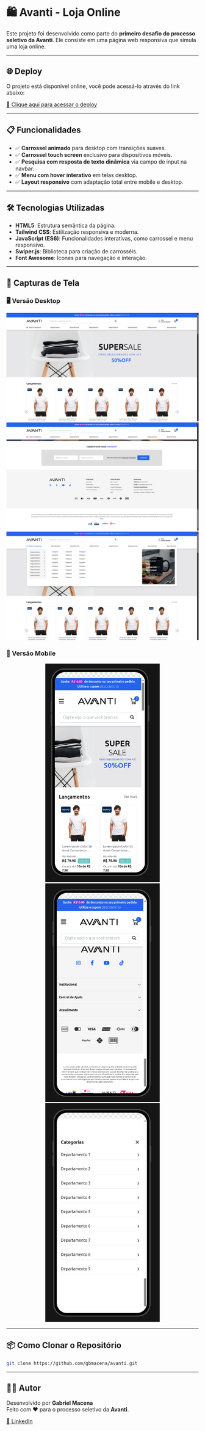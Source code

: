 # 🛍️ Avanti - Loja Online

Este projeto foi desenvolvido como parte do **primeiro desafio do processo seletivo da Avanti**. Ele consiste em uma página web responsiva que simula uma loja online.

---

## 🌐 Deploy

O projeto está disponível online, você pode acessá-lo através do link abaixo:

<a href="https://avanti-one.vercel.app/" target="_blank">🔗 Clique aqui para acessar o deploy</a>

---

## 📋 Funcionalidades

- ✅ **Carrossel animado** para desktop com transições suaves.
- ✅ **Carrossel touch screen** exclusivo para dispositivos móveis.
- ✅ **Pesquisa com resposta de texto dinâmica** via campo de input na navbar.
- ✅ **Menu com hover interativo** em telas desktop.
- ✅ **Layout responsivo** com adaptação total entre mobile e desktop.

---

## 🛠️ Tecnologias Utilizadas

- **HTML5**: Estrutura semântica da página.
- **Tailwind CSS**: Estilização responsiva e moderna.
- **JavaScript (ES6)**: Funcionalidades interativas, como carrossel e menu responsivo.
- **Swiper.js**: Biblioteca para criação de carrosséis.
- **Font Awesome**: Ícones para navegação e interação.

---

## 📸 Capturas de Tela

### 🖥️ Versão Desktop
![Versão desktop](screenshots/desktop-1.png)  
![Versão desktop](screenshots/desktop-2.png)  
![Versão desktop](screenshots/desktop-3.png)

### 📱 Versão Mobile
<div align="center">
  <img src="screenshots/mobile-1.png" alt="Versão Mobile 1" width="300px" />
  <img src="screenshots/mobile-2.png" alt="Versão Mobile 2" width="300px" />
  <img src="screenshots/mobile-3.png" alt="Versão Mobile 3" width="300px" />
</div>

---

## 📦 Como Clonar o Repositório

```bash
git clone https://github.com/gbmacena/avanti.git
```
---

## 👨‍💻 Autor

Desenvolvido por **Gabriel Macena**  
Feito com ❤️ para o processo seletivo da **Avanti**.

<a href="https://www.linkedin.com/in/gabriel-macena-871333315/" target="_blank">🔗 LinkedIn</a>


